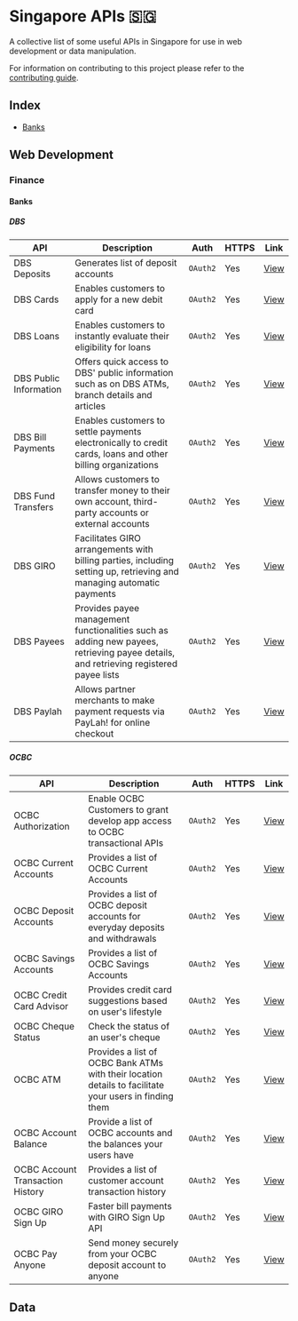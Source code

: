 # Singapore APIs 🇸🇬

A collective list of some useful APIs in Singapore for use in web development or data manipulation.

For information on contributing to this project please refer to the [contributing guide](.github/CONTRIBUTING.md).

## Index

* [Banks](#banks)

## Web Development

### Finance

#### Banks

##### DBS

API | Description | Auth | HTTPS | Link |
|---|---|---|---|---|
| DBS Deposits | Generates list of deposit accounts | `OAuth2` | Yes | [View](https://www.dbs.com/developers/#/documentation/32) |
| DBS Cards | Enables customers to apply for a new debit card | `OAuth2` | Yes | [View](https://www.dbs.com/developers/index.html#/documentation/28) |
| DBS Loans | Enables customers to instantly evaluate their eligibility for loans | `OAuth2` | Yes | [View](https://www.dbs.com/developers/#/documentation/22) |
| DBS Public Information | Offers quick access to DBS' public information such as on DBS ATMs, branch details and articles | `OAuth2` | Yes | [View](https://www.dbs.com/developers/#/documentation/7) |
| DBS Bill Payments | Enables customers to settle payments electronically to credit cards, loans and other billing organizations | `OAuth2` | Yes | [View](https://www.dbs.com/developers/#/documentation/25) |
| DBS Fund Transfers | Allows customers to transfer money to their own account, third-party accounts or external accounts | `OAuth2` | Yes | [View](https://www.dbs.com/developers/#/documentation/5) |
| DBS GIRO | Facilitates GIRO arrangements with billing parties, including setting up, retrieving and managing automatic payments | `OAuth2` | Yes | [View](https://www.dbs.com/developers/#/documentation/23) |
| DBS Payees | Provides payee management functionalities such as adding new payees, retrieving payee details, and retrieving registered payee lists | `OAuth2` | Yes | [View](https://www.dbs.com/developers/#/documentation/3) |
| DBS Paylah |Allows partner merchants to make payment requests via PayLah! for online checkout | `OAuth2` | Yes | [View](https://www.dbs.com/developers/#/documentation/33) |

##### OCBC

API | Description | Auth | HTTPS | Link |
|---|---|---|---|---|
| OCBC Authorization | Enable OCBC Customers to grant develop app access to OCBC transactional APIs | `OAuth2` | Yes | [View](https://api.ocbc.com/store/site/pages/api_documentation.jag?name=Authorization) |
| OCBC Current Accounts | Provides a list of OCBC Current Accounts | `OAuth2` | Yes | [View](https://api.ocbc.com/store/site/pages/api_documentation.jag?name=Accounts_Current) |
| OCBC Deposit Accounts | Provides a list of OCBC deposit accounts for everyday deposits and withdrawals | `OAuth2` | Yes | [View](https://api.ocbc.com/store/site/pages/api_documentation.jag?name=Deposit_Accounts) |
| OCBC Savings Accounts | Provides a list of OCBC Savings Accounts | `OAuth2` | Yes | [View](https://api.ocbc.com/store/site/pages/api_documentation.jag?name=Accounts_Savings) |
| OCBC Credit Card Advisor | Provides credit card suggestions based on user's lifestyle | `OAuth2` | Yes | [View](https://api.ocbc.com/store/site/pages/api_documentation.jag?name=CCSuggestion) |
| OCBC Cheque Status | Check the status of an user's cheque | `OAuth2` | Yes | [View](https://api.ocbc.com/store/site/pages/api_documentation.jag?name=Cheque_Status) |
| OCBC ATM | Provides a list of OCBC Bank ATMs with their location details to facilitate your users in finding them | `OAuth2` | Yes | [View](https://api.ocbc.com/store/site/pages/api_documentation.jag?name=ATM_Locator) |
| OCBC Account Balance | Provide a list of OCBC accounts and the balances your users have | `OAuth2` | Yes | [View](https://api.ocbc.com/store/site/pages/api_documentation.jag?name=Transactional_AccountBalance) |
| OCBC Account Transaction History | Provides a list of customer account transaction history | `OAuth2` | Yes | [View](https://api.ocbc.com/store/site/pages/api_documentation.jag?name=Transactional_AccountTransactionHistory) |
| OCBC GIRO Sign Up | Faster bill payments with GIRO Sign Up API | `OAuth2` | Yes | [View](https://api.ocbc.com/store/site/pages/api_documentation.jag?name=Transactional_DirectDebitAuthorization) |
| OCBC Pay Anyone | Send money securely from your OCBC deposit account to anyone | `OAuth2` | Yes | [View](https://api.ocbc.com/store/site/pages/api_documentation.jag?name=Transactional_PayAnyone) |




## Data